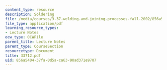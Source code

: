 ```yaml
---
content_type: resource
description: Soldering
file: /media/courses/3-37-welding-and-joining-processes-fall-2002/856a540437fa0d5aca6390ad371e9707_33712.pdf
file_type: application/pdf
learning_resource_types:
- Lecture Notes
ocw_type: OCWFile
parent_title: Lecture Notes
parent_type: CourseSection
resourcetype: Document
title: 33712.pdf
uid: 856a5404-37fa-0d5a-ca63-90ad371e9707
---
```

